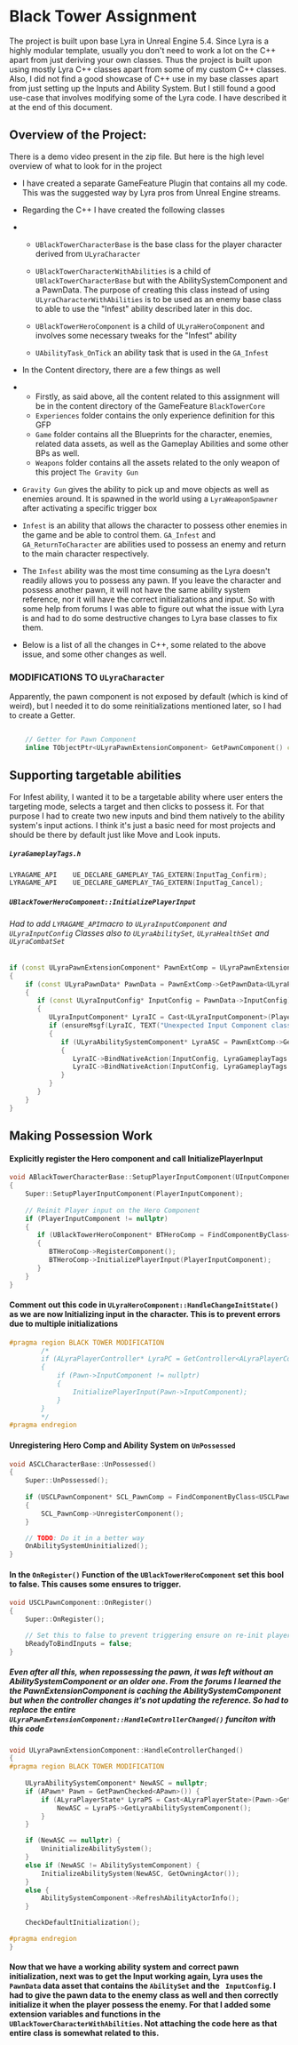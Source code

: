 # Black Tower Assignment



The project is built upon base Lyra in Unreal Engine 5.4. Since Lyra is a highly modular template, usually you don't need to work a lot on the C++ apart from just deriving your own classes. Thus the project is built upon using mostly Lyra C++ classes apart from some of my custom C++ classes.
Also, I did not find a good showcase of C++ use in my base classes apart from just setting up the Inputs and Ability System. But I still found a good use-case that involves modifying some of the Lyra code. I have described it at the end of this document. 

## Overview of the Project:

There is a demo video present in the zip file. But here is the high level overview of what to look for in the project

- I have created a separate GameFeature Plugin that contains all my code. This was the suggested way by Lyra pros from Unreal Engine streams.

  

- Regarding the C++ I have created the following classes 

- - `UBlackTowerCharacterBase` is the base class for the player character derived from `ULyraCharacter`

  - `UBlackTowerCharacterWithAbilities` is a child of `UBlackTowerCharacterBase` but with the AbilitySystemComponent and a PawnData. The purpose of creating this class instead of using `ULyraCharacterWithAbilities` is to be used as an enemy base class to able to use the "Infest" ability described later in this doc.

  - `UBlackTowerHeroComponent` is a child of `ULyraHeroComponent` and involves some necessary tweaks for the "Infest" ability

  - `UAbilityTask_OnTick`  an ability task that is used in the `GA_Infest`

    

- In the Content directory, there are a few things as well

- - Firstly, as said above, all the content related to this assignment will be in the content directory of the GameFeature `BlackTowerCore`
  - `Experiences` folder contains the only experience definition for this GFP
  - `Game` folder contains all the Blueprints for the character, enemies, related data assets, as well as the Gameplay Abilities and some other BPs as well.
  - `Weapons` folder contains all the assets related to the only weapon of this project `The Gravity Gun`

- `Gravity Gun` gives the ability to pick up and move objects as well as enemies around. It is spawned in the world using a `LyraWeaponSpawner` after activating a specific trigger box

- `Infest` is an ability that allows the character to possess other enemies in the game and be able to control them. `GA_Infest` and `GA_ReturnToCharacter` are abilities used to possess an enemy and return to the main character respectively. 

- The `Infest` ability was the most time consuming as the Lyra doesn't readily allows you to possess any pawn. If you leave the character and possess another pawn, it will not have the same ability system reference, nor it will have the correct initializations and input. So with some help from forums I was able to figure out what the issue with Lyra is and had to do some destructive changes to Lyra base classes to fix them.

- Below is a list of all the changes in C++, some related to the above issue, and some other changes as well.

  

### MODIFICATIONS TO `ULyraCharacter`

Apparently, the pawn component is not exposed by default (which is kind of weird), but I needed it to do some reinitializations mentioned later, so I had to create a Getter.

```cpp

	// Getter for Pawn Component
	inline TObjectPtr<ULyraPawnExtensionComponent> GetPawnComponent() const { return PawnExtComponent; }

```



## Supporting targetable abilities

For Infest ability, I wanted it to be a targetable ability where user enters the targeting mode, selects a target and then clicks to possess it. For that purpose I had to create two new inputs and bind them natively to the ability system's input actions. I think it's just a basic need for most projects and should be there by default just like Move and Look inputs.

##### `LyraGameplayTags.h`

```cpp
LYRAGAME_API    UE_DECLARE_GAMEPLAY_TAG_EXTERN(InputTag_Confirm);
LYRAGAME_API    UE_DECLARE_GAMEPLAY_TAG_EXTERN(InputTag_Cancel);
```

##### `UBlackTowerHeroComponent::InitializePlayerInput`

###### Had to add `LYRAGAME_API`macro to `ULyraInputComponent` and `ULyraInputConfig` Classes  also to `ULyraAbilitySet`, `ULyraHealthSet` and `ULyraCombatSet`

```cpp
if (const ULyraPawnExtensionComponent* PawnExtComp = ULyraPawnExtensionComponent::FindPawnExtensionComponent(Pawn))
{
    if (const ULyraPawnData* PawnData = PawnExtComp->GetPawnData<ULyraPawnData>())
    {
       if (const ULyraInputConfig* InputConfig = PawnData->InputConfig)
       {
          ULyraInputComponent* LyraIC = Cast<ULyraInputComponent>(PlayerInputComponent);
          if (ensureMsgf(LyraIC, TEXT("Unexpected Input Component class! The Gameplay Abilities will not be bound to their inputs. Change the input component to ULyraInputComponent or a subclass of it.")))
          {
             if (ULyraAbilitySystemComponent* LyraASC = PawnExtComp->GetLyraAbilitySystemComponent())
             {
                LyraIC->BindNativeAction(InputConfig, LyraGameplayTags::InputTag_Confirm, ETriggerEvent::Triggered, LyraASC, &UAbilitySystemComponent::LocalInputConfirm, /*bLogIfNotFound=*/ false);
                LyraIC->BindNativeAction(InputConfig, LyraGameplayTags::InputTag_Cancel, ETriggerEvent::Triggered, LyraASC, &UAbilitySystemComponent::LocalInputCancel, /*bLogIfNotFound=*/ false);
             }
          }
       }
    }
}
```





## Making Possession Work

#### Explicitly register the Hero component and call InitializePlayerInput

```cpp
void ABlackTowerCharacterBase::SetupPlayerInputComponent(UInputComponent* PlayerInputComponent)
{
    Super::SetupPlayerInputComponent(PlayerInputComponent);
    
    // Reinit Player input on the Hero Component
    if (PlayerInputComponent != nullptr)
    {
       if (UBlackTowerHeroComponent* BTHeroComp = FindComponentByClass<UBlackTowerHeroComponent>())
       {
          BTHeroComp->RegisterComponent();
          BTHeroComp->InitializePlayerInput(PlayerInputComponent);
       }
    }  
}
```

#### Comment out this code in `ULyraHeroComponent::HandleChangeInitState()` as we are now Initializing input in the character. This is to prevent errors due to multiple initializations

```cpp
#pragma region BLACK TOWER MODIFICATION
		/*
		if (ALyraPlayerController* LyraPC = GetController<ALyraPlayerController>())
		{
			if (Pawn->InputComponent != nullptr)
			{
				InitializePlayerInput(Pawn->InputComponent);
			}
		}
		*/
#pragma endregion
```

#### Unregistering Hero Comp and Ability System on `UnPossessed`

```cpp
void ASCLCharacterBase::UnPossessed()
{
    Super::UnPossessed();
    
    if (USCLPawnComponent* SCL_PawnComp = FindComponentByClass<USCLPawnComponent>())
    {
        SCL_PawnComp->UnregisterComponent();
    }

    // TODO: Do it in a better way
    OnAbilitySystemUninitialized();
}
```

#### In the `OnRegister()` Function of the `UBlackTowerHeroComponent` set this bool to false. This causes some ensures to trigger.

```cpp
void USCLPawnComponent::OnRegister()
{
	Super::OnRegister();

	// Set this to false to prevent triggering ensure on re-init player input
	bReadyToBindInputs = false;
}
```

##### Even after all this, when repossessing the pawn, it was left without an AbilitySystemComponent or an older one. From the forums I learned the the PawnExtensionComponent is caching the AbilitySystemComponent but when the controller changes it's not updating the reference. So had to replace the entire `ULyraPawnExtensionComponent::HandleControllerChanged()` funciton with this code

```cpp
void ULyraPawnExtensionComponent::HandleControllerChanged()
{
#pragma region BLACK TOWER MODIFICATION
	
	ULyraAbilitySystemComponent* NewASC = nullptr;
	if (APawn* Pawn = GetPawnChecked<APawn>()) {
		if (ALyraPlayerState* LyraPS = Cast<ALyraPlayerState>(Pawn->GetPlayerState())) {
			NewASC = LyraPS->GetLyraAbilitySystemComponent();
		}
	}

	if (NewASC == nullptr) {
		UninitializeAbilitySystem();
	}
	else if (NewASC != AbilitySystemComponent) {
		InitializeAbilitySystem(NewASC, GetOwningActor());
	}
	else {
		AbilitySystemComponent->RefreshAbilityActorInfo();
	}

	CheckDefaultInitialization();

#pragma endregion
}
```

#### Now that we have a working ability system and correct pawn initialization, next was to get the Input working again, Lyra uses the `PawnData` data asset that contains the `AbilitySet` and the ` InputConfig`. I had to give the pawn data to the enemy class as well and then correctly initialize it when the player possess the enemy. For that I added some extension variables and functions in the `UBlackTowerCharacterWithAbilities`. Not attaching the code here as that entire class is somewhat related to this.

